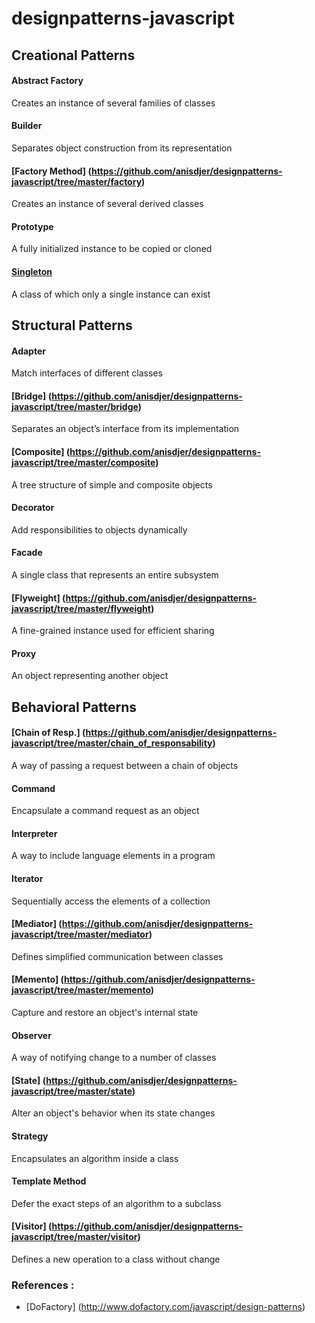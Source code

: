 designpatterns-javascript
=========================

## Creational Patterns
#### Abstract Factory
Creates an instance of several families of classes
#### Builder
Separates object construction from its representation
#### [Factory Method] (https://github.com/anisdjer/designpatterns-javascript/tree/master/factory)
Creates an instance of several derived classes
#### Prototype	
A fully initialized instance to be copied or cloned
#### [Singleton](https://github.com/anisdjer/designpatterns-javascript/tree/master/singleton)
A class of which only a single instance can exist
## Structural Patterns
#### Adapter	
Match interfaces of different classes
#### [Bridge] (https://github.com/anisdjer/designpatterns-javascript/tree/master/bridge)	
Separates an object’s interface from its implementation
#### [Composite] (https://github.com/anisdjer/designpatterns-javascript/tree/master/composite)	
A tree structure of simple and composite objects
#### Decorator	
Add responsibilities to objects dynamically
#### Facade	
A single class that represents an entire subsystem
#### [Flyweight] (https://github.com/anisdjer/designpatterns-javascript/tree/master/flyweight)	
A fine-grained instance used for efficient sharing
#### Proxy	
An object representing another object
## Behavioral Patterns
#### [Chain of Resp.] (https://github.com/anisdjer/designpatterns-javascript/tree/master/chain_of_responsability)	
A way of passing a request between a chain of objects
#### Command	
Encapsulate a command request as an object
#### Interpreter	
A way to include language elements in a program
#### Iterator	
Sequentially access the elements of a collection
#### [Mediator] (https://github.com/anisdjer/designpatterns-javascript/tree/master/mediator)	
Defines simplified communication between classes
#### [Memento] (https://github.com/anisdjer/designpatterns-javascript/tree/master/memento)	
Capture and restore an object's internal state
#### Observer	
A way of notifying change to a number of classes
#### [State] (https://github.com/anisdjer/designpatterns-javascript/tree/master/state)	
Alter an object's behavior when its state changes
#### Strategy	
Encapsulates an algorithm inside a class
#### Template Method	
Defer the exact steps of an algorithm to a subclass
#### [Visitor] (https://github.com/anisdjer/designpatterns-javascript/tree/master/visitor)
Defines a new operation to a class without change

### References :
 - [DoFactory] (http://www.dofactory.com/javascript/design-patterns)